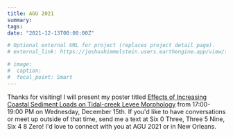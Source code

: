 ```yaml
---
title: AGU 2021
summary:
tags:
date: "2021-12-13T00:00:00Z"

# Optional external URL for project (replaces project detail page).
# external_link: https://joshuahimmelstein.users.earthengine.app/view/the-island

# image: 
#  caption:
#  focal_point: Smart
---
```


Thanks for visiting! I will present my poster titled [Effects of Increasing Coastal Sediment Loads on Tidal-creek Levee Morphology](https://agu.confex.com/agu/fm21/meetingapp.cgi/Paper/863326) from 17:00-19:00 PM on Wednesday, December 15th. If you'd like to have conversations or meet up outside of that time, send me a text at Six 0 Three, Three 5 Nine, Six 4 8 Zero! I'd love to connect with you at AGU 2021 or in New Orleans. 